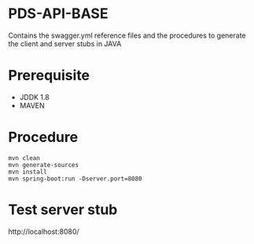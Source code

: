 # PDS-API-BASE

Contains the swagger.yml reference files and the procedures to generate the client and server stubs  in JAVA


# Prerequisite

- JDDK 1.8
- MAVEN


# Procedure

    mvn clean
    mvn generate-sources
    mvn install
    mvn spring-boot:run -Dserver.port=8080
    

# Test server stub


   http://localhost:8080/
